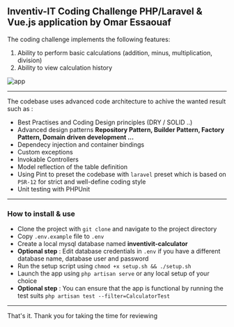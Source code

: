 ## Inventiv-IT Coding Challenge PHP/Laravel & Vue.js application by Omar Essaouaf

The coding challenge implements the following features:
1. Ability to perform basic calculations (addition, minus, multiplication, division)
2. Ability to view calculation history

![app](https://lh3.googleusercontent.com/pw/ABLVV86ZcIQT5dYU2DOn_iEtCso50fJjThRXbwph7oqnzEw8NyXsMl6SPWFKjpLy0nz3jrWlmvjOvaN4S_6Ku0GlH7WwHcBbljMJgN1Vbk0DVrDgA4AkW_97d-isPKfnHxeM_vfwEArTmK0e-MnTsHT1kMqbEQWwNTIguAFw6U8a9IBXZuiT84naVr9PalgB7DGDUyLEEDwiW2kzgHoIE78IKri-W4LgfCNHp6VCegxGO5SrjB2PjwMLZSgu7PK5EoDTOG3cyUlzipDsCKT_H8XbGxHxTdFfbRQUxaTpj8BSQQQqQIYotg4luAix1GuCd53Gk3UAwetuh5kV7PP8aCk_5rSe6sOl892ZdO5Vtw3xAc0anrifSgBHDlNX2kZ4G1VIUdQnn1PtYnJKQ0VfTxBK4_-jc9I1gIxTWy0wDiri_9ftak_5AhA0Qs-xToDUdUjhBrrRb0_Zbhrw5dkw4f9C4B84U36zqW-lDRT9Nj7JABMPGXjkW-HVUHQq3842YAn2hhkjMcKc-zIhR7h4ng0M63Frdjd_xjwWnlEX1STVcfM2anorJr-GpfmEIDy992O5U2vP144cBe8FVIkvGaX0N9pCjudXTsqEUau3cmt785RAtZ6yLQEggVN1ChRozsl3prgo999GQWxWeC9GKmgmoyMa1H472YgtGSmuG-J23rwW-wq4vhmjDt3JcnPHaof24lpkIstloXp8q6Cyyarub5vrOcSHB9LtvmAbERks5JAV2iA78sKW7NckSHxrOh0iwdYPkck-roeaZLgSjOsfVQov6OhGkKAPqK5y55wEodj635AWW7CP9o12KS0vDrZdmXYz--eH2o3EWEyuJuZE99wqPYqeF2LH49RJYvwfab3XoHpTNbBMMV_H2175rLY5nTVhG44YCCWk7RGvyw9pWt6KRsRDgTu4QsVohBcTrsb43OOHmDQWLMuJAP-PrC4jM3QgrJdHz1MUnjpYjf308ebJli9n3qMUGrzz57SxkKjsN-h5-rZ8wKdQBSk4RqO-coCgAEbNSDvR15P40qk-97bbaL1rFj2fkvwsqSRI2TlkNrtQ3QZrGi4xMURP=w1194-h667-no?authuser=0)


-----

The codebase uses advanced code architecture to achive the wanted result such as :
- Best Practises and Coding Design principles (DRY / SOLID ..)
- Advanced design patterns **Repository Pattern, Builder Pattern, Factory Pattern, Domain driven development ...**
- Dependecy injection and container bindings
- Custom exceptions
- Invokable Controllers
- Model reflection of the table definition
- Using Pint to preset the codebase with `laravel` preset which is based on `PSR-12` for strict and well-define coding style
- Unit testing with PHPUnit

-----

### How to install & use

- Clone the project with `git clone` and navigate to the project directory
- Copy `.env.example` file to `.env`
- Create a local mysql database named **inventivit-calculator**
- **Optional step** : Edit database credentials in `.env` if you have a different database name, database user and password
- Run the setup script using `chmod +x setup.sh && ./setup.sh`
- Launch the app using `php artisan serve` or any local setup of your choice
- **Optional step** : You can ensure that the app is functional by running the test suits `php artisan test --filter=CalculatorTest`


---

That's it. Thank you for taking the time for reviewing
